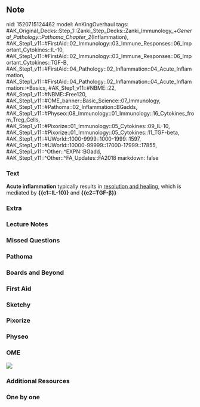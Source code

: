 ## Note
nid: 1520715124462
model: AnKingOverhaul
tags: #AK_Original_Decks::Step_1::Zanki_Step_Decks::Zanki_Immunology_+_General_Pathology::Pathoma_Chapter_2_(Inflammation), #AK_Step1_v11::#FirstAid::02_Immunology::03_Immune_Responses::06_Important_Cytokines::IL-10, #AK_Step1_v11::#FirstAid::02_Immunology::03_Immune_Responses::06_Important_Cytokines::TGF-B, #AK_Step1_v11::#FirstAid::04_Pathology::02_Inflammation::04_Acute_Inflammation, #AK_Step1_v11::#FirstAid::04_Pathology::02_Inflammation::04_Acute_Inflammation::*Basics, #AK_Step1_v11::#NBME::22, #AK_Step1_v11::#NBME::Free120, #AK_Step1_v11::#OME_banner::Basic_Science::07_Immunology, #AK_Step1_v11::#Pathoma::02_Inflammation::BGadds, #AK_Step1_v11::#Physeo::08_Immunology::01_Immunology::16_Cytokines_from_Treg_Cells, #AK_Step1_v11::#Pixorize::01_Immunology::05_Cytokines::09_IL-10, #AK_Step1_v11::#Pixorize::01_Immunology::05_Cytokines::11_TGF-beta, #AK_Step1_v11::#UWorld::1000-9999::1000-1999::1597, #AK_Step1_v11::#UWorld::10000-99999::17000-17999::17855, #AK_Step1_v11::^Other::^EXPN::BGadd, #AK_Step1_v11::^Other::^FA_Updates::FA2018
markdown: false

### Text
<b>Acute inflammation</b> typically results in <u>resolution and
healing</u>, which is mediated by <b>{{c1::IL-10}}</b> and
<b>{{c2::TGF-β}}</b>

### Extra


### Lecture Notes


### Missed Questions


### Pathoma


### Boards and Beyond


### First Aid


### Sketchy


### Pixorize


### Physeo


### OME
<div class="ome-widget">
  <a href=
  "https://onlinemeded.org/spa/immunology?ref=anki"><img src=
  "_OME_AnkiFlashcards_Topic_2.png"></a>
</div>

### Additional Resources


### One by one

